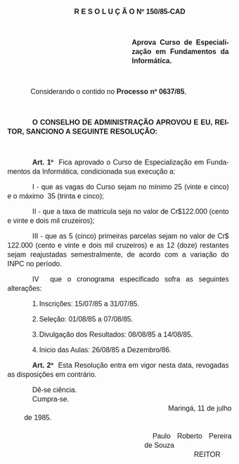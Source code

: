 <body lang=PT-BR style='tab-interval:35.4pt'>

<div class=Section1>

<p class=MsoNormal align=center style='margin-left:39.6pt;text-align:center;
line-height:150%'><b><span style='font-size:12.0pt;mso-bidi-font-size:10.0pt;
font-family:Arial'><![if !supportEmptyParas]>&nbsp;<![endif]><o:p></o:p></span></b></p>

<p class=MsoNormal align=center style='margin-left:39.6pt;text-align:center;
line-height:150%'><b><span style='font-size:12.0pt;mso-bidi-font-size:10.0pt;
font-family:Arial'>R E S O L U Ç Ã O Nº 150/85-CAD<o:p></o:p></span></b></p>

<p class=MsoNormal style='margin-left:39.6pt;text-align:justify;line-height:
150%'><span style='font-size:12.0pt;mso-bidi-font-size:10.0pt;font-family:Arial'><![if !supportEmptyParas]>&nbsp;<![endif]><o:p></o:p></span></p>

<p class=MsoNormal style='margin-left:212.4pt;text-align:justify;line-height:
150%'><b><span style='font-size:12.0pt;mso-bidi-font-size:10.0pt;font-family:
Arial'>Aprova Curso de Especialização em Fundamentos da Informática.<o:p></o:p></span></b></p>

<p class=MsoNormal style='margin-left:39.6pt;text-align:justify;line-height:
150%'><span style='font-size:12.0pt;mso-bidi-font-size:10.0pt;font-family:Arial'><![if !supportEmptyParas]>&nbsp;<![endif]><o:p></o:p></span></p>

<p class=MsoNormal style='margin-left:39.6pt;text-align:justify;line-height:
150%'><span style='font-size:12.0pt;mso-bidi-font-size:10.0pt;font-family:Arial'>Considerando
o contido no <b>Processo nº 0637/85</b>,<o:p></o:p></span></p>

<p class=MsoNormal style='text-align:justify;text-indent:39.6pt;line-height:
150%'><span style='font-size:12.0pt;mso-bidi-font-size:10.0pt;font-family:Arial'><![if !supportEmptyParas]>&nbsp;<![endif]><o:p></o:p></span></p>

<p class=MsoNormal style='text-align:justify;text-indent:42.55pt;line-height:
150%'><b><span style='font-size:12.0pt;mso-bidi-font-size:10.0pt;font-family:
Arial'>O CONSELHO DE ADMINISTRAÇÃO APROVOU E EU, REITOR, SANCIONO A SEGUINTE
RESOLUÇÃO:<o:p></o:p></span></b></p>

<p class=MsoNormal style='text-align:justify;line-height:150%'><span
style='font-size:12.0pt;mso-bidi-font-size:10.0pt;font-family:Arial'><![if !supportEmptyParas]>&nbsp;<![endif]><o:p></o:p></span></p>

<p class=MsoNormal style='text-align:justify;text-indent:42.55pt;line-height:
150%'><b><span style='font-size:12.0pt;mso-bidi-font-size:10.0pt;font-family:
Arial'>Art. 1º</span></b><span style='font-size:12.0pt;mso-bidi-font-size:10.0pt;
font-family:Arial'><span style="mso-spacerun: yes">  </span>Fica aprovado o
Curso de Especialização em Fundamentos da Informática, condicionada sua
execução a: <o:p></o:p></span></p>

<p class=MsoNormal style='text-align:justify;text-indent:42.55pt;line-height:
150%'><span style='font-size:12.0pt;mso-bidi-font-size:10.0pt;font-family:Arial'>I
- que as vagas do Curso sejam no mínimo 25 (vinte e cinco) e o máximo<span
style="mso-spacerun: yes">  </span>35 (trinta e cinco);<o:p></o:p></span></p>

<p class=MsoNormal style='text-align:justify;text-indent:42.55pt;line-height:
150%'><span style='font-size:12.0pt;mso-bidi-font-size:10.0pt;font-family:Arial'>II
- que a taxa de matricula seja no valor de Cr$122.000 (cento e vinte e dois mil
cruzeiros);<o:p></o:p></span></p>

<p class=MsoNormal style='text-align:justify;text-indent:42.55pt;line-height:
150%'><span style='font-size:12.0pt;mso-bidi-font-size:10.0pt;font-family:Arial'>III
- que as 5 (cinco) primeiras parcelas sejam no valor de Cr$ 122.000 (cento e
vinte e dois mil cruzeiros) e as 12 (do­ze)<b style='mso-bidi-font-weight:normal'>
</b>restantes sejam reajustadas semestralmente, de acor­do com a variação do
INPC no período.<o:p></o:p></span></p>

<p class=MsoNormal style='text-align:justify;text-indent:42.55pt;line-height:
150%'><span style='font-size:12.0pt;mso-bidi-font-size:10.0pt;font-family:Arial'>IV
 que o cronograma especificado sofra as seguintes alterações:<o:p></o:p></span></p>

<p class=MsoNormal style='margin-left:54.0pt;text-align:justify;text-indent:
-11.45pt;line-height:150%;mso-list:l1 level1 lfo2;tab-stops:list 54.0pt'><![if !supportLists]><span
style='font-size:12.0pt;mso-bidi-font-size:10.0pt;font-family:Arial'>1.<span
style='font:7.0pt "Times New Roman"'> </span></span><![endif]><span
style='font-size:12.0pt;mso-bidi-font-size:10.0pt;font-family:Arial'>Inscrições:
15/07/85 a 31/07/85.<o:p></o:p></span></p>

<p class=MsoNormal style='margin-left:54.0pt;text-align:justify;text-indent:
-11.45pt;line-height:150%;mso-list:l1 level1 lfo2;tab-stops:list 54.0pt'><![if !supportLists]><span
style='font-size:12.0pt;mso-bidi-font-size:10.0pt;font-family:Arial'>2.<span
style='font:7.0pt "Times New Roman"'> </span></span><![endif]><span
style='font-size:12.0pt;mso-bidi-font-size:10.0pt;font-family:Arial'>Seleção:
01/08/85 a 07/08/85.<o:p></o:p></span></p>

<p class=MsoNormal style='margin-left:54.0pt;text-align:justify;text-indent:
-11.45pt;line-height:150%;mso-list:l1 level1 lfo2;tab-stops:list 54.0pt'><![if !supportLists]><span
style='font-size:12.0pt;mso-bidi-font-size:10.0pt;font-family:Arial'>3.<span
style='font:7.0pt "Times New Roman"'> </span></span><![endif]><span
style='font-size:12.0pt;mso-bidi-font-size:10.0pt;font-family:Arial'>Divulgação
dos Resultados: 08/08/85 a 14/08/85.<o:p></o:p></span></p>

<p class=MsoNormal style='margin-left:54.0pt;text-align:justify;text-indent:
-11.45pt;line-height:150%;mso-list:l1 level1 lfo2;tab-stops:list 54.0pt'><![if !supportLists]><span
style='font-size:12.0pt;mso-bidi-font-size:10.0pt;font-family:Arial'>4.<span
style='font:7.0pt "Times New Roman"'> </span></span><![endif]><span
style='font-size:12.0pt;mso-bidi-font-size:10.0pt;font-family:Arial'>Inicio das
Aulas: 26/08/85 a Dezembro/86.<o:p></o:p></span></p>

<p class=MsoNormal style='text-align:justify;text-indent:42.55pt;line-height:
150%'><b><span style='font-size:12.0pt;mso-bidi-font-size:10.0pt;font-family:
Arial'>Art. 2º</span></b><span style='font-size:12.0pt;mso-bidi-font-size:10.0pt;
font-family:Arial'><span style="mso-spacerun: yes">  </span>Esta Resolução
entra em vigor nesta data, revogadas as disposições em contrário.<o:p></o:p></span></p>

<p class=MsoNormal style='margin-top:0cm;margin-right:126.0pt;margin-bottom:
0cm;margin-left:28.8pt;margin-bottom:.0001pt;text-align:justify;text-indent:
13.75pt;line-height:150%'><span style='font-size:12.0pt;mso-bidi-font-size:
10.0pt;font-family:Arial'>Dê-se ciência. <o:p></o:p></span></p>

<p class=MsoNormal style='margin-top:0cm;margin-right:126.0pt;margin-bottom:
0cm;margin-left:28.8pt;margin-bottom:.0001pt;text-align:justify;text-indent:
13.75pt;line-height:150%'><span style='font-size:12.0pt;mso-bidi-font-size:
10.0pt;font-family:Arial'>Cumpra-se.<o:p></o:p></span></p>

<p class=MsoNormal style='margin-top:0cm;margin-right:-4.65pt;margin-bottom:
0cm;margin-left:28.8pt;margin-bottom:.0001pt;text-align:justify;text-indent:
13.75pt;line-height:150%'><span style='font-size:12.0pt;mso-bidi-font-size:
10.0pt;font-family:Arial'><span style='mso-tab-count:6'>                                                                    </span>Maringá,
11 de julho de 1985.<o:p></o:p></span></p>

<p class=MsoNormal style='margin-top:0cm;margin-right:-4.65pt;margin-bottom:
0cm;margin-left:28.8pt;margin-bottom:.0001pt;text-align:justify;text-indent:
13.75pt;line-height:150%'><span style='font-size:12.0pt;mso-bidi-font-size:
10.0pt;font-family:Arial'><span style='mso-tab-count:4'>                                             </span><o:p></o:p></span></p>

<p class=MsoNormal style='margin-top:0cm;margin-right:-4.65pt;margin-bottom:
0cm;margin-left:234.05pt;margin-bottom:.0001pt;text-align:justify;text-indent:
13.75pt;line-height:150%'><span style='font-size:12.0pt;mso-bidi-font-size:
10.0pt;font-family:Arial'>Paulo Roberto Pereira de Souza<o:p></o:p></span></p>

<p class=MsoNormal style='margin-top:0cm;margin-right:-4.65pt;margin-bottom:
0cm;margin-left:304.85pt;margin-bottom:.0001pt;text-align:justify;text-indent:
13.75pt;line-height:150%'><span style='font-size:12.0pt;mso-bidi-font-size:
10.0pt;font-family:Arial'>REITOR<o:p></o:p></span></p>

</div>

</body>
